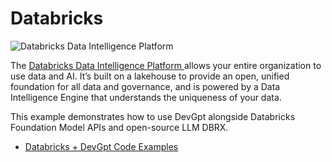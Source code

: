 # Databricks

![Databricks Data Intelligence Platform](img/ecosystem-databricks.png)

The [Databricks Data Intelligence Platform ](https://www.databricks.com/product/data-intelligence-platform) allows your entire organization to use data and AI. It’s built on a lakehouse to provide an open, unified foundation for all data and governance, and is powered by a Data Intelligence Engine that understands the uniqueness of your data.


This example demonstrates how to use DevGpt alongside Databricks Foundation Model APIs and open-source LLM DBRX.

- [Databricks + DevGpt Code Examples](/docs/notebooks/agentchat_databricks_dbrx)
